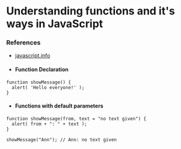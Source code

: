 # Understanding functions and it's ways in JavaScript

### References

- [javascript.info](https://javascript.info/function-basics)

- #### Function Declaration

```
function showMessage() {
  alert( 'Hello everyone!' );
}
```

- #### Functions with default parameters

```
function showMessage(from, text = "no text given") {
  alert( from + ": " + text );
}

showMessage("Ann"); // Ann: no text given
```
